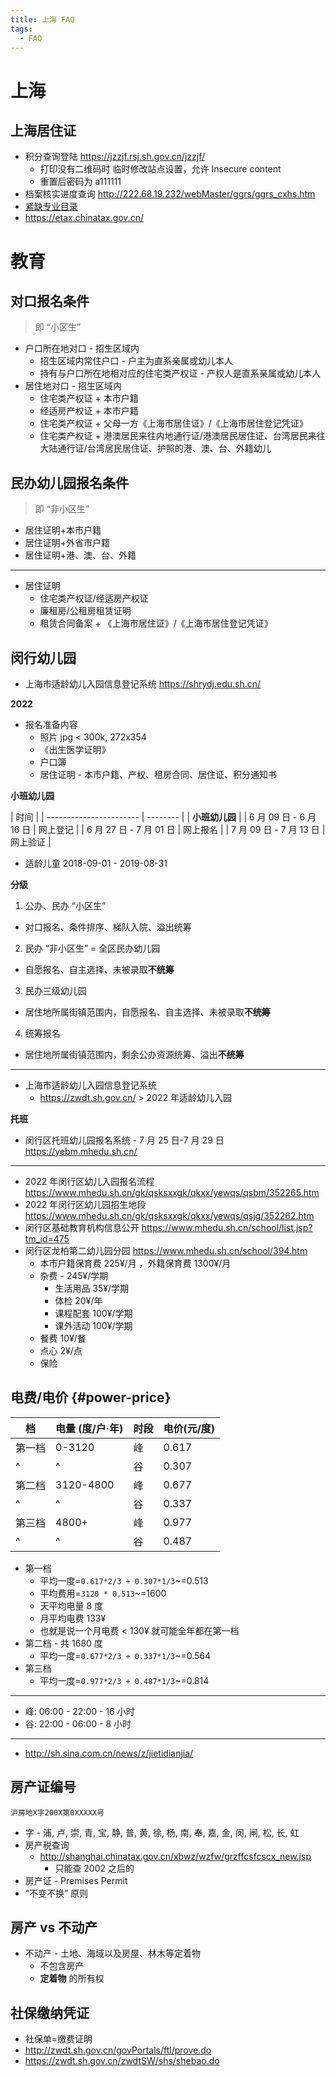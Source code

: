 ```yaml
---
title: 上海 FAQ
tags:
  - FAQ
---
```


# 上海

## 上海居住证

- 积分查询登陆 https://jzzjf.rsj.sh.gov.cn/jzzjf/
  - 打印没有二维码时 临时修改站点设置，允许 Insecure content
  - 重置后密码为 a111111
- 档案核实进度查询 http://222.68.19.232/webMaster/ggrs/ggrs_cxhs.htm
- [紧缺专业目录](http://jzzjf.rsj.sh.gov.cn/jzzjf/pingfen/jqzyml.htm)
- https://etax.chinatax.gov.cn/

# 教育

## 对口报名条件

> 即 “小区生”

- 户口所在地对口 - 招生区域内
  - 招生区域内常住户口 - 户主为直系亲属或幼儿本人
  - 持有与户口所在地相对应的住宅类产权证 - 产权人是直系亲属或幼儿本人
- 居住地对口 - 招生区域内
  - 住宅类产权证 + 本市户籍
  - 经适房产权证 + 本市户籍
  - 住宅类产权证 + 父母一方《上海市居住证》/《上海市居住登记凭证》
  - 住宅类产权证 + 港澳居民来往内地通行证/港澳居民居住证、台湾居民来往大陆通行证/台湾居民居住证、护照的港、澳、台、外籍幼儿

## 民办幼儿园报名条件

> 即 “非小区生”

- 居住证明+本市户籍
- 居住证明+外省市户籍
- 居住证明+港、澳、台、外籍

---

- 居住证明
  - 住宅类产权证/经适房产权证
  - 廉租房/公租房租赁证明
  - 租赁合同备案 + 《上海市居住证》/《上海市居住登记凭证》

## 闵行幼儿园

- 上海市适龄幼儿入园信息登记系统
  https://shrydj.edu.sh.cn/

**2022**

- 报名准备内容
  - 照片 jpg < 300k, 272x354
  - 《出生医学证明》
  - 户口簿
  - 居住证明 - 本市户籍、产权、租房合同、居住证、积分通知书

**小班幼儿园**

| 时间                    |
| ----------------------- | -------- |
| **小班幼儿园**          |
| 6 月 09 日 - 6 月 16 日 | 网上登记 |
| 6 月 27 日 - 7 月 01 日 | 网上报名 |
| 7 月 09 日 - 7 月 13 日 | 网上验证 |

- 适龄儿童 2018-09-01 - 2019-08-31

**分级**

1. 公办、民办 “小区生”

- 对口报名、条件排序、梯队入院、溢出统筹

2. 民办 “非小区生” = 全区民办幼儿园

- 自愿报名、自主选择、未被录取**不统筹**

3. 民办三级幼儿园

- 居住地所属街镇范围内，自愿报名、自主选择、未被录取**不统筹**

4. 统筹报名

- 居住地所属街镇范围内，剩余公办资源统筹、溢出**不统筹**

---

- 上海市适龄幼儿入园信息登记系统
  - https://zwdt.sh.gov.cn/ > 2022 年适龄幼儿入园

**托班**

- 闵行区托班幼儿园报名系统 - 7 月 25 日-7 月 29 日
  https://yebm.mhedu.sh.cn/

---

- 2022 年闵行区幼儿入园报名流程
  https://www.mhedu.sh.cn/gk/qsksxxgk/qkxx/yewqs/qsbm/352265.htm
- 2022 年闵行区幼儿园招生地段
  https://www.mhedu.sh.cn/gk/qsksxxgk/qkxx/yewqs/qsjg/352262.htm
- 闵行区基础教育机构信息公开
  https://www.mhedu.sh.cn/school/list.jsp?tm_id=475
- 闵行区龙柏第二幼儿园分园
  https://www.mhedu.sh.cn/school/394.htm
  - 本市户籍保育费 225¥/月 ，外籍保育费 1300¥/月
  - 杂费 - 245¥/学期
    - 生活用品 35¥/学期
    - 体检 20¥/年
    - 课程配套 100¥/学期
    - 课外活动 100¥/学期
  - 餐费 10¥/餐
  - 点心 2¥/点
  - 保险

## 电费/电价 {#power-price}

| 档     | 电量 (度/户·年) | 时段 | 电价(元/度) |
| ------ | --------------- | ---- | ----------- |
| 第一档 | 0-3120          | 峰   | 0.617       |
| ^      | ^               | 谷   | 0.307       |
| 第二档 | 3120-4800       | 峰   | 0.677       |
| ^      | ^               | 谷   | 0.337       |
| 第三档 | 4800+           | 峰   | 0.977       |
| ^      | ^               | 谷   | 0.487       |

- 第一档
  - 平均一度=`0.617*2/3 + 0.307*1/3`~=0.513
  - 平均费用=`3120 * 0.513`~=1600
  - 天平均电量 8 度
  - 月平均电费 133¥
  - 也就是说一个月电费 < 130¥ 就可能全年都在第一档
- 第二档 - 共 1680 度
  - 平均一度=`0.677*2/3 + 0.337*1/3`~=0.564
- 第三档
  - 平均一度=`0.977*2/3 + 0.487*1/3`~=0.814

---

- 峰: 06:00 - 22:00 - 16 小时
- 谷: 22:00 - 06:00 - 8 小时

---

- http://sh.sina.com.cn/news/z/jietidianjia/

## 房产证编号

```
沪房地X字200X第0XXXXX号
```

- 字 - 浦, 卢, 崇, 青, 宝, 静, 普, 黄, 徐, 杨, 南, 奉, 嘉, 金, 闵, 闸, 松, 长, 虹
- 房产税查询
  - http://shanghai.chinatax.gov.cn/xbwz/wzfw/grzffcsfcscx_new.jsp
    - 只能查 2002 之后的
- 房产证 - Premises Permit
- “不变不换” 原则

## 房产 vs 不动产

- 不动产 - 土地、海域以及房屋、林木等定着物
  - 不包含房产
  - **定着物** 的所有权

## 社保缴纳凭证

- 社保单=缴费证明
- http://zwdt.sh.gov.cn/govPortals/ftl/prove.do
- https://zwdt.sh.gov.cn/zwdtSW/shs/shebao.do
